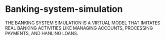 # Banking-system-simulation
THE BANKING SYSTEM SIMULATION IS A VIRTUAL MODEL THAT IMITATES REAL BANKING ACTIVITIES LIKE MANAGING ACCOUNTS, PROCESSING PAYMENTS, AND HANLING LOANS.
